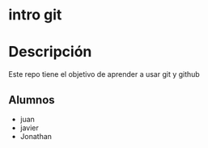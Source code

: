 # intro git

# Descripción

Este repo tiene el objetivo de aprender a usar git y github

## Alumnos

- juan
- javier
- Jonathan
